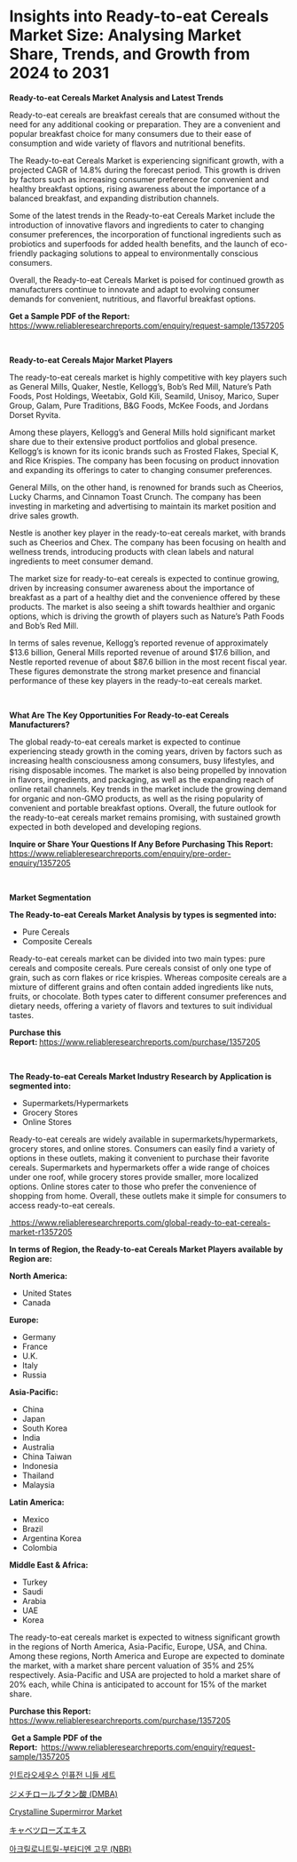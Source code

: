 <p><h1>Insights into Ready-to-eat Cereals Market Size: Analysing Market Share, Trends, and Growth from 2024 to 2031</h1></p><p><strong>Ready-to-eat Cereals Market Analysis and Latest Trends</strong></p>
<p><p>Ready-to-eat cereals are breakfast cereals that are consumed without the need for any additional cooking or preparation. They are a convenient and popular breakfast choice for many consumers due to their ease of consumption and wide variety of flavors and nutritional benefits.</p><p>The Ready-to-eat Cereals Market is experiencing significant growth, with a projected CAGR of 14.8% during the forecast period. This growth is driven by factors such as increasing consumer preference for convenient and healthy breakfast options, rising awareness about the importance of a balanced breakfast, and expanding distribution channels.</p><p>Some of the latest trends in the Ready-to-eat Cereals Market include the introduction of innovative flavors and ingredients to cater to changing consumer preferences, the incorporation of functional ingredients such as probiotics and superfoods for added health benefits, and the launch of eco-friendly packaging solutions to appeal to environmentally conscious consumers.</p><p>Overall, the Ready-to-eat Cereals Market is poised for continued growth as manufacturers continue to innovate and adapt to evolving consumer demands for convenient, nutritious, and flavorful breakfast options.</p></p>
<p><strong>Get a Sample PDF of the Report:&nbsp;</strong> <a href="https://www.reliableresearchreports.com/enquiry/request-sample/1357205">https://www.reliableresearchreports.com/enquiry/request-sample/1357205</a></p>
<p>&nbsp;</p>
<p><strong>Ready-to-eat Cereals Major Market Players</strong></p>
<p><p>The ready-to-eat cereals market is highly competitive with key players such as General Mills, Quaker, Nestle, Kellogg’s, Bob’s Red Mill, Nature’s Path Foods, Post Holdings, Weetabix, Gold Kili, Seamild, Unisoy, Marico, Super Group, Galam, Pure Traditions, B&G Foods, McKee Foods, and Jordans Dorset Ryvita. </p><p>Among these players, Kellogg’s and General Mills hold significant market share due to their extensive product portfolios and global presence. Kellogg’s is known for its iconic brands such as Frosted Flakes, Special K, and Rice Krispies. The company has been focusing on product innovation and expanding its offerings to cater to changing consumer preferences.</p><p>General Mills, on the other hand, is renowned for brands such as Cheerios, Lucky Charms, and Cinnamon Toast Crunch. The company has been investing in marketing and advertising to maintain its market position and drive sales growth.</p><p>Nestle is another key player in the ready-to-eat cereals market, with brands such as Cheerios and Chex. The company has been focusing on health and wellness trends, introducing products with clean labels and natural ingredients to meet consumer demand.</p><p>The market size for ready-to-eat cereals is expected to continue growing, driven by increasing consumer awareness about the importance of breakfast as a part of a healthy diet and the convenience offered by these products. The market is also seeing a shift towards healthier and organic options, which is driving the growth of players such as Nature’s Path Foods and Bob’s Red Mill.</p><p>In terms of sales revenue, Kellogg’s reported revenue of approximately $13.6 billion, General Mills reported revenue of around $17.6 billion, and Nestle reported revenue of about $87.6 billion in the most recent fiscal year. These figures demonstrate the strong market presence and financial performance of these key players in the ready-to-eat cereals market.</p></p>
<p>&nbsp;</p>
<p><strong>What Are The Key Opportunities For Ready-to-eat Cereals Manufacturers?</strong></p>
<p><p>The global ready-to-eat cereals market is expected to continue experiencing steady growth in the coming years, driven by factors such as increasing health consciousness among consumers, busy lifestyles, and rising disposable incomes. The market is also being propelled by innovation in flavors, ingredients, and packaging, as well as the expanding reach of online retail channels. Key trends in the market include the growing demand for organic and non-GMO products, as well as the rising popularity of convenient and portable breakfast options. Overall, the future outlook for the ready-to-eat cereals market remains promising, with sustained growth expected in both developed and developing regions.</p></p>
<p><strong>Inquire or Share Your Questions If Any Before Purchasing This Report:</strong> <a href="https://www.reliableresearchreports.com/enquiry/pre-order-enquiry/1357205">https://www.reliableresearchreports.com/enquiry/pre-order-enquiry/1357205</a></p>
<p>&nbsp;</p>
<p><strong>Market Segmentation</strong></p>
<p><strong>The Ready-to-eat Cereals Market Analysis by types is segmented into:</strong></p>
<p><ul><li>Pure Cereals</li><li>Composite Cereals</li></ul></p>
<p><p>Ready-to-eat cereals market can be divided into two main types: pure cereals and composite cereals. Pure cereals consist of only one type of grain, such as corn flakes or rice krispies. Whereas composite cereals are a mixture of different grains and often contain added ingredients like nuts, fruits, or chocolate. Both types cater to different consumer preferences and dietary needs, offering a variety of flavors and textures to suit individual tastes.</p></p>
<p><strong>Purchase this Report:&nbsp;</strong><a href="https://www.reliableresearchreports.com/purchase/1357205">https://www.reliableresearchreports.com/purchase/1357205</a></p>
<p>&nbsp;</p>
<p><strong>The Ready-to-eat Cereals Market Industry Research by Application is segmented into:</strong></p>
<p><ul><li>Supermarkets/Hypermarkets</li><li>Grocery Stores</li><li>Online Stores</li></ul></p>
<p><p>Ready-to-eat cereals are widely available in supermarkets/hypermarkets, grocery stores, and online stores. Consumers can easily find a variety of options in these outlets, making it convenient to purchase their favorite cereals. Supermarkets and hypermarkets offer a wide range of choices under one roof, while grocery stores provide smaller, more localized options. Online stores cater to those who prefer the convenience of shopping from home. Overall, these outlets make it simple for consumers to access ready-to-eat cereals.</p></p>
<p><a href="https://www.reliableresearchreports.com/global-ready-to-eat-cereals-market-r1357205">&nbsp;https://www.reliableresearchreports.com/global-ready-to-eat-cereals-market-r1357205</a></p>
<p><strong>In terms of Region, the Ready-to-eat Cereals Market Players available by Region are:</strong></p>
<p>
    <p> <strong> North America: </strong>
        <ul>
            <li>United States</li>
            <li>Canada</li>
        </ul>
        </p> 
    <p> <strong> Europe: </strong>
        <ul>
            <li>Germany</li>
            <li>France</li>
            <li>U.K.</li>
            <li>Italy</li>
            <li>Russia</li>
        </ul>
        </p> 
    <p> <strong> Asia-Pacific: </strong>
        <ul>
            <li>China</li>
            <li>Japan</li>
            <li>South Korea</li>
            <li>India</li>
            <li>Australia</li>
            <li>China Taiwan</li>
            <li>Indonesia</li>
            <li>Thailand</li>
            <li>Malaysia</li>
        </ul>
        </p> 
    <p> <strong> Latin America: </strong>
        <ul>
            <li>Mexico</li>
            <li>Brazil</li>
            <li>Argentina Korea</li>
            <li>Colombia</li>
        </ul>
        </p> 
    <p> <strong> Middle East & Africa: </strong>
        <ul>
            <li>Turkey</li>
            <li>Saudi</li>
            <li>Arabia</li>
            <li>UAE</li>
            <li>Korea</li>
        </ul>
    </p>
    </p>
<p><p>The ready-to-eat cereals market is expected to witness significant growth in the regions of North America, Asia-Pacific, Europe, USA, and China. Among these regions, North America and Europe are expected to dominate the market, with a market share percent valuation of 35% and 25% respectively. Asia-Pacific and USA are projected to hold a market share of 20% each, while China is anticipated to account for 15% of the market share.</p></p>
<p><strong>Purchase this Report: </strong><a href="https://www.reliableresearchreports.com/purchase/1357205">https://www.reliableresearchreports.com/purchase/1357205</a></p>
<p>&nbsp;<strong>Get a Sample PDF of the Report:&nbsp;&nbsp;</strong><a href="https://www.reliableresearchreports.com/enquiry/request-sample/1357205">https://www.reliableresearchreports.com/enquiry/request-sample/1357205</a></p>
<p><strong></strong></p>
<p><p><a href="https://medium.com/@lowellleke20231/%EC%9D%B8%ED%8A%B8%EB%9D%BC%EC%98%A4-%EC%87%A0%EB%B2%8C-%EA%B7%BC%EB%B2%A0%EC%8B%9C-%EA%B3%A8%EB%BF%8C-%EC%8A%A4-%EC%9E%85%EC%95%88%EB%8B%88%EB%93%A4-%EC%84%B8-%ED%8A%B8%EC%8B%9C%EC%9E%A5-%EC%A3%BC-%EC%A0%90-%EC%95%84%EC%9C%A0%EB%A3%8C%EA%B8%B0%EC%88%A0-%EC%82%B0%EA%B7%BC%EB%84%A4%EB%8B%88%ED%85%8C-%EC%9C%A0%EB%A5%98-%EC%A7%84%EB%8C%80%EB%82%98-%ED%98%95-%EC%82%B0%EB%98%90-%EC%9D%B8%ED%98%95%EC%9C%BC-%EB%85%B8%EB%A6%AC%EC%9D%B4%EC%A0%84%EA%B5%AC%EC%B9%98%EC%9E%90%EC%95%BC%EC%97%90-%EC%98%88%EC%86%8C%EC%B9%98%EB%8B%A4-%ED%8A%B8%EB%A1%9C%ED%8F%AC-%EA%B7%B8%EC%A0%84-fabfa7e7abc9">인트라오세우스 인퓨전 니들 세트</a></p><p><a href="https://medium.com/@savannahbell71/%E3%82%B8%E3%83%A1%E3%83%81%E3%83%AD%E3%83%AB%E3%83%96%E3%82%BF%E3%83%B3%E9%85%B8-dmba-%E5%B8%82%E5%A0%B4%E8%A6%8F%E6%A8%A1-%E3%82%B7%E3%82%A7%E3%82%A2-%E3%83%88%E3%83%AC%E3%83%B3%E3%83%89%E5%88%86%E6%9E%90%E3%83%AC%E3%83%9D%E3%83%BC%E3%83%88-%E3%82%A8%E3%83%B3%E3%83%89%E3%83%A6%E3%83%BC%E3%82%B9-%E5%A1%97%E6%96%99%E3%81%A8%E6%A8%B9%E8%84%82-%E6%8E%A5%E7%9D%80%E5%89%A4-%E3%83%AC%E3%82%B6%E3%83%BC%E4%BB%95%E4%B8%8A%E3%81%92%E5%89%A4-%E3%81%9D%E3%81%AE%E4%BB%96-%E5%8E%9F%E6%9D%90%E6%96%99%E5%88%A5-2031%E5%B9%B4%E3%81%BE%E3%81%A7%E3%81%AE%E4%BA%88%E6%B8%AC%E3%81%BE%E3%81%A7-07d9bcfb93e6">ジメチロールブタン酸 (DMBA)</a></p><p><a href="https://github.com/khkjaxbn36/Market-Research-Report-List-1/blob/main/crystalline-supermirror-market.md">Crystalline Supermirror Market</a></p><p><a href="https://github.com/JessKilback/Market-Research-Report-List-1/blob/main/1799388151043.md">キャベツローズエキス</a></p><p><a href="https://github.com/gambitz1998/Market-Research-Report-List-1/blob/main/2692132160982.md">아크릴로니트릴-부타디엔 고무 (NBR)</a></p></p>